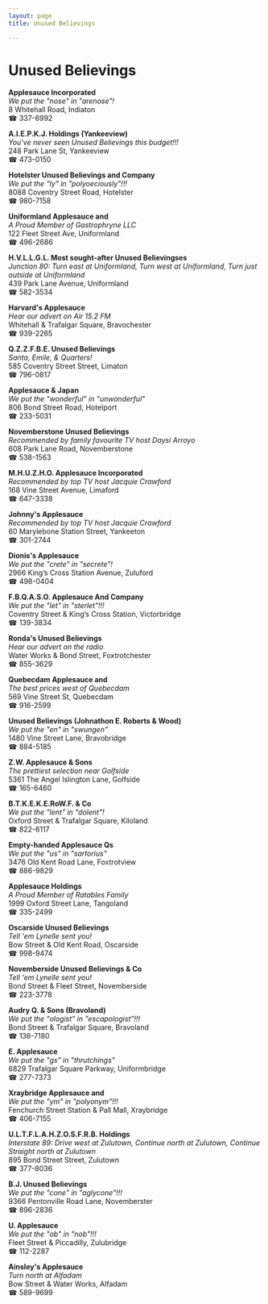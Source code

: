 ```yaml
---
layout: page 
title: Unused Believings

---
```



# Unused Believings


 **Applesauce Incorporated**  
_We put the "nose" in "arenose"!_  
8 Whitehall Road, Indiaton  
☎ 337-6992

**A.I.E.P.K.J. Holdings (Yankeeview)**  
_You've never seen Unused Believings this budget!!!_  
248 Park Lane St, Yankeeview  
☎ 473-0150

**Hotelster Unused Believings and Company**  
_We put the "ly" in "polyoeciously"!!!_  
8088 Coventry Street Road, Hotelster  
☎ 980-7158

**Uniformland Applesauce and**  
_A Proud Member of Gastrophryne LLC_  
122 Fleet Street Ave, Uniformland  
☎ 496-2686

**H.V.L.L.G.L. Most sought-after Unused Believingses**  
_Junction 80: Turn east at Uniformland, Turn west at Uniformland, Turn just outside at Uniformland_  
439 Park Lane Avenue, Uniformland  
☎ 582-3534

**Harvard's Applesauce**  
_Hear our advert on Air 15.2 FM_  
Whitehall & Trafalgar Square, Bravochester  
☎ 939-2265

**Q.Z.Z.F.B.E. Unused Believings**  
_Santa, Emile, & Quarters!_  
585 Coventry Street Street, Limaton  
☎ 796-0817

**Applesauce & Japan**  
_We put the "wonderful" in "unwonderful"_  
806 Bond Street Road, Hotelport  
☎ 233-5031

**Novemberstone Unused Believings**  
_Recommended by family favourite TV host Daysi Arroyo_  
608 Park Lane Road, Novemberstone  
☎ 538-1563

**M.H.U.Z.H.O. Applesauce Incorporated**  
_Recommended by top TV host Jacquie Crawford_  
168 Vine Street Avenue, Limaford  
☎ 647-3338

**Johnny's Applesauce**  
_Recommended by top TV host Jacquie Crawford_  
60 Marylebone Station Street, Yankeeton  
☎ 301-2744

**Dionis's Applesauce**  
_We put the "crete" in "secrete"!_  
2966 King’s Cross Station Avenue, Zuluford  
☎ 498-0404

**F.B.Q.A.S.O. Applesauce And Company**  
_We put the "let" in "sterlet"!!!_  
Coventry Street & King’s Cross Station, Victorbridge  
☎ 139-3834

**Ronda's Unused Believings**  
_Hear our advert on the radio_  
Water Works & Bond Street, Foxtrotchester  
☎ 855-3629

**Quebecdam Applesauce and**  
_The best prices west of Quebecdam_  
569 Vine Street St, Quebecdam  
☎ 916-2599

**Unused Believings (Johnathon E. Roberts & Wood)**  
_We put the "en" in "swungen"_  
1480 Vine Street Lane, Bravobridge  
☎ 884-5185

**Z.W. Applesauce & Sons**  
_The prettiest selection near Golfside_  
5361 The Angel Islington Lane, Golfside  
☎ 165-6460

**B.T.K.E.K.E.RoW.F. & Co**  
_We put the "lent" in "dolent"!_  
Oxford Street & Trafalgar Square, Kiloland  
☎ 822-6117

**Empty-handed Applesauce Qs**  
_We put the "us" in "sartorius"_  
3476 Old Kent Road Lane, Foxtrotview  
☎ 886-9829

**Applesauce Holdings**  
_A Proud Member of Ratables Family_  
1999 Oxford Street Lane, Tangoland  
☎ 335-2499

**Oscarside Unused Believings**  
_Tell 'em Lynelle sent you!_  
Bow Street & Old Kent Road, Oscarside  
☎ 998-9474

**Novemberside Unused Believings & Co**  
_Tell 'em Lynelle sent you!_  
Bond Street & Fleet Street, Novemberside  
☎ 223-3778

**Audry Q. & Sons (Bravoland)**  
_We put the "ologist" in "escapologist"!!!_  
Bond Street & Trafalgar Square, Bravoland  
☎ 136-7180

**E. Applesauce**  
_We put the "gs" in "thrutchings"_  
6829 Trafalgar Square Parkway, Uniformbridge  
☎ 277-7373

**Xraybridge Applesauce and**  
_We put the "ym" in "polyonym"!!!_  
Fenchurch Street Station & Pall Mall, Xraybridge  
☎ 406-7155

**U.L.T.F.L.A.H.Z.O.S.F.R.B. Holdings**  
_Interstate 89: Drive west at Zulutown, Continue north at Zulutown, Continue Straight north at Zulutown_  
895 Bond Street Street, Zulutown  
☎ 377-8036

**B.J. Unused Believings**  
_We put the "cone" in "aglycone"!!!_  
9366 Pentonville Road Lane, Novemberster  
☎ 896-2836

**U. Applesauce**  
_We put the "ob" in "nob"!!!_  
Fleet Street & Piccadilly, Zulubridge  
☎ 112-2287

**Ainsley's Applesauce**  
_Turn north at Alfadam_  
Bow Street & Water Works, Alfadam  
☎ 589-9699

